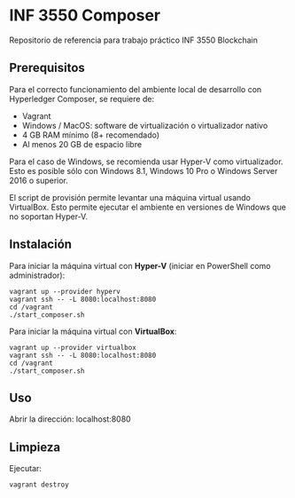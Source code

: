 # INF 3550 Composer
Repositorio de referencia para trabajo práctico INF 3550 Blockchain

## Prerequisitos

Para el correcto funcionamiento del ambiente local de desarrollo con Hyperledger Composer, se requiere de:
- Vagrant
- Windows / MacOS: software de virtualización o virtualizador nativo
- 4 GB RAM mínimo (8+ recomendado)
- Al menos 20 GB de espacio libre

Para el caso de Windows, se recomienda usar Hyper-V como virtualizador. Esto es posible sólo con Windows 8.1, Windows 10 Pro o Windows Server 2016 o superior.

El script de provisión permite levantar una máquina virtual usando VirtualBox. Esto permite ejecutar el ambiente en versiones de Windows que no soportan Hyper-V.

## Instalación

Para iniciar la máquina virtual con __Hyper-V__ (iniciar en PowerShell como administrador):

```shell
vagrant up --provider hyperv
vagrant ssh -- -L 8080:localhost:8080
cd /vagrant
./start_composer.sh
```

Para iniciar la máquina virtual con __VirtualBox__:

```shell
vagrant up --provider virtualbox
vagrant ssh -- -L 8080:localhost:8080
cd /vagrant
./start_composer.sh
```

## Uso

Abrir la dirección: localhost:8080

## Limpieza

Ejecutar:

```shell
vagrant destroy
```